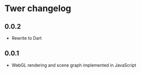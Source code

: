 Twer changelog
===

0.0.2
---
 - Rewrite to Dart

0.0.1
---
 - WebGL rendering and scene graph implemented in JavaScript